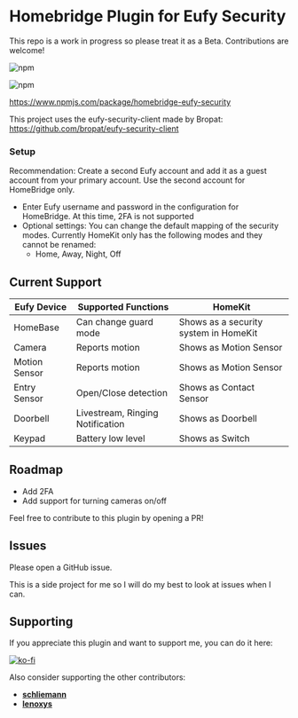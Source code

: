 # Homebridge Plugin for Eufy Security

This repo is a work in progress so please treat it as a Beta. Contributions are welcome!

![npm](https://img.shields.io/npm/v/homebridge-eufy-security?style=flat-square)

![npm](https://img.shields.io/npm/dt/homebridge-eufy-security)

https://www.npmjs.com/package/homebridge-eufy-security

This project uses the eufy-security-client made by Bropat: https://github.com/bropat/eufy-security-client

### Setup

Recommendation: Create a second Eufy account and add it as a guest account from your primary account. Use the second account for HomeBridge only.

-   Enter Eufy username and password in the configuration for HomeBridge. At this time, 2FA is not supported
-   Optional settings: You can change the default mapping of the security modes. Currently HomeKit only has the following modes and they cannot be renamed:
    -   Home, Away, Night, Off

## Current Support

| Eufy Device   | Supported Functions             | HomeKit                               |
| ------------- | ------------------------------- | ------------------------------------- |
| HomeBase      | Can change guard mode           | Shows as a security system in HomeKit |
| Camera        | Reports motion                  | Shows as Motion Sensor                |
| Motion Sensor | Reports motion                  | Shows as Motion Sensor                |
| Entry Sensor  | Open/Close detection            | Shows as Contact Sensor               |
| Doorbell      | Livestream, Ringing Notification | Shows as Doorbell                     |
| Keypad        | Battery low level               | Shows as Switch                       |

## Roadmap

-   Add 2FA
-   Add support for turning cameras on/off

Feel free to contribute to this plugin by opening a PR!

## Issues

Please open a GitHub issue.

This is a side project for me so I will do my best to look at issues when I can.

## Supporting

If you appreciate this plugin and want to support me, you can do it here:

[![ko-fi](https://ko-fi.com/img/githubbutton_sm.svg)](https://ko-fi.com/S6S24XCVJ)

Also consider supporting the other contributors:

-   **[schliemann](https://github.com/schliemann)**
-   [**lenoxys**](https://github.com/lenoxys)
